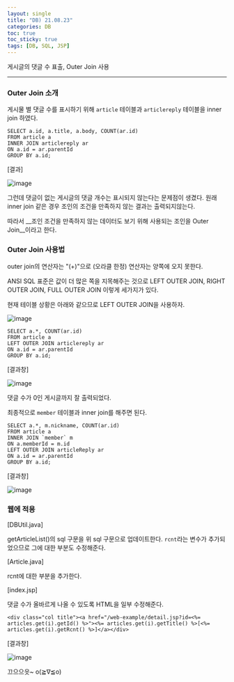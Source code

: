 ```yaml
---
layout: single
title: "DB) 21.08.23"
categories: DB
toc: true
toc_sticky: true
tags: [DB, SQL, JSP]
---
```


게시글의 댓글 수 표출, Outer Join 사용

***
### Outer Join 소개

게시물 별 댓글 수를 표시하기 위해 `article` 테이블과 `articlereply` 테이블을 inner join 하였다. 

```
SELECT a.id, a.title, a.body, COUNT(ar.id)
FROM article a
INNER JOIN articlereply ar
ON a.id = ar.parentId
GROUP BY a.id;
```
[결과]

![image](https://user-images.githubusercontent.com/52832956/130356005-78cbc145-e013-47c2-8d84-277518a7dee4.png)

그런데 댓글이 없는 게시글의 댓글 개수는 표시되지 않는다는 문제점이 생겼다. 원래 inner join 같은 경우 조인의 조건을 만족하지 않는 결과는 출력되지않는다.

따라서 __조인 조건을 만족하지 않는 데이터도 보기 위해 사용되는 조인을 Outer Join__이라고 한다.

### Outer Join 사용법

outer join의 연산자는 "(+)"으로 (오라클 한정) 연산자는 양쪽에 오지 못한다.

ANSI SQL 표준은 값이 더 많은 쪽을 지목해주는 것으로 LEFT OUTER JOIN, RIGHT OUTER JOIN, FULL OUTER JOIN 이렇게 세가지가 있다.

현재 테이블 상황은 아래와 같으므로 LEFT OUTER JOIN을 사용하자.

![image](https://user-images.githubusercontent.com/52832956/130356308-ef31c29c-dcb5-4ab3-8ef3-52ff8488c773.png)

```
SELECT a.*, COUNT(ar.id)
FROM article a
LEFT OUTER JOIN articlereply ar
ON a.id = ar.parentId
GROUP BY a.id;
```

[결과창]

![image](https://user-images.githubusercontent.com/52832956/130356352-1da1d9c3-1197-4284-b84d-318741e32db4.png)

댓글 수가 0인 게시글까지 잘 출력되었다.

최종적으로 `member` 테이블과 inner join를 해주면 된다.

```
SELECT a.*, m.nickname, COUNT(ar.id)
FROM article a
INNER JOIN `member` m
ON a.memberId = m.id
LEFT OUTER JOIN articleReply ar 
ON a.id = ar.parentId
GROUP BY a.id;
```
[결과창]

![image](https://user-images.githubusercontent.com/52832956/130356387-aa25d59e-56ec-4ea6-a479-9419914da6d7.png)

### 웹에 적용

[DBUtil.java]

getArticleList()의 sql 구문을 위 sql 구문으로 업데이트한다. `rcnt`라는 변수가 추가되었으므로 그에 대한 부분도 수정해준다.

[Article.java]

rcnt에 대한 부분을 추가한다.

[index.jsp]

댓글 수가 올바르게 나올 수 있도록 HTML을 일부 수정해준다.

```
<div class="col title"><a href="/web-example/detail.jsp?id=<%= articles.get(i).getId() %>"><%= articles.get(i).getTitle() %>[<%= articles.get(i).getRcnt() %>]</a></div>
```

[결과창]

![image](https://user-images.githubusercontent.com/52832956/130356737-509ef625-9b6e-49db-9771-270cb417f565.png)


끄으으읏~ o(≧∇≦o)
